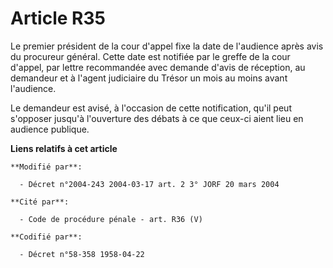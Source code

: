 # Article R35

Le premier président de la cour d'appel fixe la date de l'audience après avis du procureur général. Cette date est notifiée
par le greffe de la cour d'appel, par lettre recommandée avec demande d'avis de réception, au demandeur et à l'agent
judiciaire du Trésor un mois au moins avant l'audience.

Le demandeur est avisé, à l'occasion de cette notification, qu'il peut s'opposer jusqu'à l'ouverture des débats à ce que
ceux-ci aient lieu en audience publique.

**Liens relatifs à cet article**

	**Modifié par**:

	  - Décret n°2004-243 2004-03-17 art. 2 3° JORF 20 mars 2004

	**Cité par**:

	  - Code de procédure pénale - art. R36 (V)

	**Codifié par**:

	  - Décret n°58-358 1958-04-22

